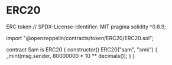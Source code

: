 # ERC20
ERC token
// SPDX-License-Identifier: MIT
pragma solidity ^0.8.9;

import "@openzeppelin/contracts/token/ERC20/ERC20.sol";

contract Sam is ERC20 {
    constructor() ERC20("sam", "smk") {
        _mint(msg.sender, 80000000 * 10 ** decimals());
    }
}
